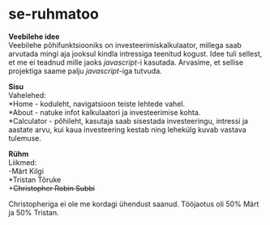 # se-ruhmatoo

**Veebilehe idee**  
Veebilehe põhifunktsiooniks on investeerimiskalkulaator, millega saab arvutada mingi aja jooksul kindla intressiga teenitud kogust. Idee tuli sellest, et me ei teadnud mille jaoks *javascript*-i kasutada. Arvasime, et sellise projektiga saame palju *javascript*-iga tutvuda.

**Sisu**  
Vahelehed:  
*Home - koduleht, navigatsioon teiste lehtede vahel.  
*About - natuke infot kalkulaatori ja investeerimise kohta.  
*Calculator - põhileht, kasutaja saab sisestada investeeringu, intressi ja aastate arvu, kui kaua investeering kestab ning lehekülg kuvab vastava tulemuse.  

**Rühm**  
Liikmed:  
-Märt Kilgi  
*Tristan Tõruke  
+<del>Christopher Robin Subbi<del>  


Christopheriga ei ole me kordagi ühendust saanud. Tööjaotus oli 50% Märt ja 50% Tristan.

